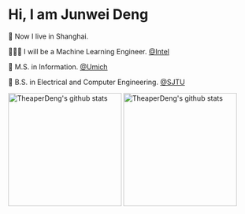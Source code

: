 # Hi, I am Junwei Deng

🏡  Now I live in Shanghai.

👨🏽‍💻  I will be a Machine Learning Engineer. [@Intel](https://www.intel.com)

🏫  M.S. in Information. [@Umich](https://www.si.umich.edu/)

🏫  B.S. in Electrical and Computer Engineering. [@SJTU](https://www.sjtu.edu.cn/)

<p align="left">
<img alt="TheaperDeng's github stats" height='230' src="https://github-readme-stats.vercel.app/api?username=theaperdeng&show_icons=true&include_all_commits=true">
<img alt="TheaperDeng's github stats" height='230' src="https://github-readme-stats.vercel.app/api/top-langs/?username=theaperdeng">
</p>

